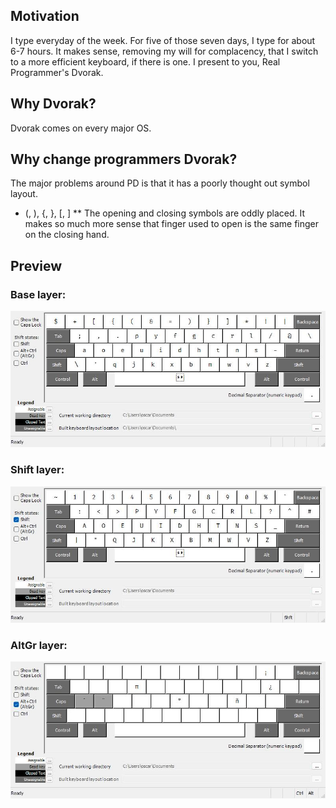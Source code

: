 ## Motivation
I type everyday of the week.  For five of those seven days, I type for about 6-7 hours.
It makes sense, removing my will for complacency, that I switch to a more efficient keyboard, if there is one.
I present to you, Real Programmer's Dvorak.

## Why Dvorak?
Dvorak comes on every major OS.

## Why change programmers Dvorak?
The major problems around PD is that it has a poorly thought out symbol layout.

* (, ), {, }, [, ]
** The opening and closing symbols are oddly placed.  It makes so much more sense that finger used to open is the same finger on the closing hand.

## Preview
### Base layer:
![base layer](./rp_dvorak_base.jpg)
### Shift layer:
![shift layer](./rp_dvorak_shift.jpg)
### AltGr layer:
![altgr layer](./rp_dvorak_alt_graphic.jpg)
